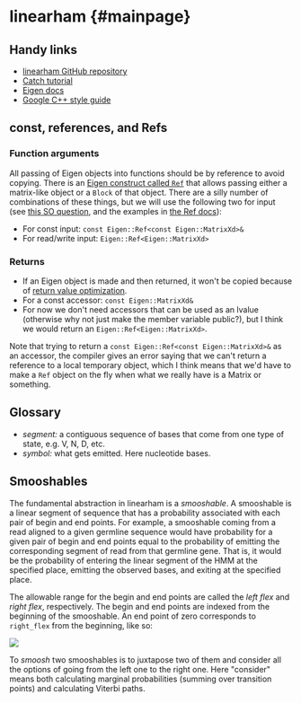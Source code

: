 # linearham                          {#mainpage}

## Handy links

* [linearham GitHub repository](https://github.com/matsengrp/linearham)
* [Catch tutorial](https://github.com/philsquared/Catch)
* [Eigen docs](http://eigen.tuxfamily.org/dox/group__QuickRefPage.html)
* [Google C++ style guide](https://google.github.io/styleguide/cppguide.html)


## const, references, and Refs
### Function arguments
All passing of Eigen objects into functions should be by reference to avoid copying.
There is an [Eigen construct called `Ref`](http://eigen.tuxfamily.org/dox/TopicFunctionTakingEigenTypes.html#TopicUsingRefClass) that allows passing either a matrix-like object or a `Block` of that object.
There are a silly number of combinations of these things, but we will use the following two for input (see [this SO question](http://stackoverflow.com/questions/21132538/correct-usage-of-the-eigenref-class), and the examples in [the Ref docs](https://eigen.tuxfamily.org/dox-devel/classEigen_1_1Ref.html)):

* For const input: `const Eigen::Ref<const Eigen::MatrixXd>&`
* For read/write input: `Eigen::Ref<Eigen::MatrixXd>`

### Returns
* If an Eigen object is made and then returned, it won't be copied because of [return value optimization](https://en.wikipedia.org/wiki/Return_value_optimization).
* For a const accessor: `const Eigen::MatrixXd&`
* For now we don't need accessors that can be used as an lvalue (otherwise why not just make the member variable public?), but I think we would return an `Eigen::Ref<Eigen::MatrixXd>`.

Note that trying to return a  `const Eigen::Ref<const Eigen::MatrixXd>&` as an accessor, the compiler gives an error saying that we can't return a reference to a local temporary object, which I think means that we'd have to make a `Ref` object on the fly when what we really have is a Matrix or something.



## Glossary

* *segment:* a contiguous sequence of bases that come from one type of state, e.g. V, N, D, etc.
* *symbol:* what gets emitted. Here nucleotide bases.


## Smooshables

The fundamental abstraction in linearham is a *smooshable*.
A smooshable is a linear segment of sequence that has a probability associated with each pair of begin and end points.
For example, a smooshable coming from a read aligned to a given germline sequence would have probability for a given pair of begin and end points equal to the probability of emitting the corresponding segment of read from that germline gene.
That is, it would be the probability of entering the linear segment of the HMM at the specified place, emitting the observed bases, and exiting at the specified place.

The allowable range for the begin and end points are called the *left flex* and *right flex*, respectively.
The begin and end points are indexed from the beginning of the smooshable.
An end point of zero corresponds to `right_flex` from the beginning, like so:

![](http://i.imgur.com/7CKeqed.png)

To *smoosh* two smooshables is to juxtapose two of them and consider all the options of going from the left one to the right one.
Here "consider" means both calculating marginal probabilities (summing over transition points) and calculating Viterbi paths.
